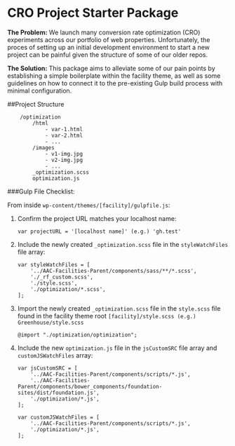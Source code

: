 # CRO Project Starter Package

__The Problem:__ We launch many conversion rate optimization (CRO) experiments across our portfolio of web properties. Unfortunately, the proces of setting up an initial development environment to start a new project can be painful given the structure of some of our older repos.

__The Solution:__ This package aims to alleviate some of our pain points by establishing a simple boilerplate within the facility theme, as well as some guidelines on how to connect it to the pre-existing Gulp build process with minimal configuration.

##Project Structure

```
	/optimization
		/html
			- var-1.html
			- var-2.html
			- ...
		/images
			- v1-img.jpg
			- v2-img.jpg
			- ...
		_optimization.scss
		optimization.js
```

###Gulp File Checklist:

From inside `wp-content/themes/[facility]/gulpfile.js`:

1. Confirm the project URL matches your localhost name:

	```
	var projectURL = '[localhost name]'	(e.g.) 'gh.test'
	```

2. Include the newly created `_optimization.scss` file in the `styleWatchFiles` file array:

	```
	var styleWatchFiles = [
		'../AAC-Facilities-Parent/components/sass/**/*.scss',
		'./_rf_custom.scss',
		'./style.scss',
		'./optimization/*.scss',
	];
	```

3. Import the newly created `_optimization.scss` file in the `style.scss` file found in the facility theme root `[facility]/style.scss (e.g.) Greenhouse/style.scss`

	```
	@import "./optimization/optimization";
	```

4. Include the new `optimization.js` file in the `jsCustomSRC` file array and `customJSWatchFiles` array:

	```
	var jsCustomSRC = [
		'../AAC-Facilities-Parent/components/scripts/*.js',
		'../AAC-Facilities-Parent/components/bower_components/foundation-sites/dist/foundation.js',
		'./optimization/*.js',
	];
	```

	```
	var customJSWatchFiles = [
		'../AAC-Facilities-Parent/components/scripts/*.js',
		'./optimization/*.js',
	];
	```